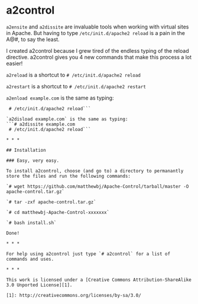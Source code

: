 # a2control

`a2ensite` and `a2dissite` are invaluable tools when working with virtual sites in Apache. But having to type `/etc/init.d/apache2 reload` is a pain in the A@#, to say the least.

I created a2control because I grew tired of the endless typing of the reload directive. a2control gives you 4 new commands that make this process a lot easier!

`a2reload` is a shortcut to `# /etc/init.d/apache2 reload` 
 
`a2restart` is a shortcut to `# /etc/init.d/apache2 restart` 
 
`a2enload example.com` is the same as typing:  
 ```# a2ensite example.com
  # /etc/init.d/apache2 reload```  

`a2disload example.com` is the same as typing:  
 ```# a2dissite example.com
  # /etc/init.d/apache2 reload``` 

* * *

## Installation

### Easy, very easy.

To install a2control, choose (and go to) a directory to permanantly store the files and run the following commands:

`# wget https://github.com/matthewbj/Apache-Control/tarball/master -O apache-control.tar.gz`

`# tar -zxf apache-control.tar.gz`

`# cd matthewbj-Apache-Control-xxxxxxx`

`# bash install.sh`

Done!

* * *

For help using a2control just type `# a2control` for a list of commands and uses.

* * *

This work is licensed under a [Creative Commons Attribution-ShareAlike 3.0 Unported License][1].

 [1]: http://creativecommons.org/licenses/by-sa/3.0/
 